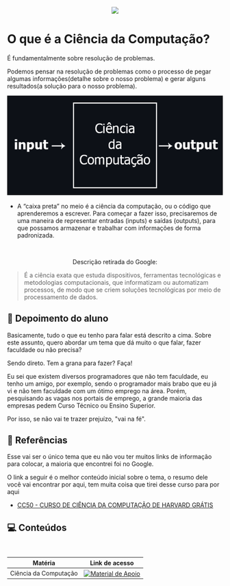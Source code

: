 <p align="center">
<img src="https://uploaddeimagens.com.br/images/004/630/456/original/Sem_t%C3%ADtulo.jpg?1696643953" />
</p>

# O que é a Ciência da Computação?

É fundamentalmente sobre resolução de problemas.

Podemos pensar na resolução de problemas como o processo de pegar algumas informações(detalhe sobre o nosso problema) e gerar alguns resultados(a solução para o nosso problema).

<p align="center">
<img src="https://github.com/RonierBastos/Estudo-das-Tecnologias/blob/main/Ciencia-da-Computacao/files/input-output.png?raw=true" />
</p>

- A “caixa preta” no meio é a ciência da computação, ou o código que aprenderemos a escrever. Para começar a fazer isso, precisaremos de uma maneira de representar entradas (inputs) e saídas (outputs), para que possamos armazenar e trabalhar com informações de forma padronizada.

<br />

<p align="center">Descrição retirada do Google:</p>

>É a ciência exata que estuda dispositivos, ferramentas tecnológicas e metodologias computacionais, que informatizam ou automatizam processos, de modo que se criem soluções tecnológicas por meio de processamento de dados.

## 💭 Depoimento do aluno

Basicamente, tudo o que eu tenho para falar está descrito a cima. Sobre este assunto, quero abordar um tema que dá muito o que falar, fazer faculdade ou não precisa?

Sendo direto. Tem a grana para fazer? Faça!

Eu sei que existem diversos programadores que não tem faculdade, eu tenho um amigo, por exemplo, sendo o programador mais brabo que eu já vi e não tem faculdade com um ótimo emprego na área. Porém, pesquisando as vagas nos portais de emprego, a grande maioria das empresas pedem Curso Técnico ou Ensino Superior.

Por isso, se não vai te trazer prejuízo, "vai na fé".







## 🔗 Referências
Esse vai ser o único tema que eu não vou ter muitos links de informação para colocar, a maioria que encontrei foi no Google.

O link a seguir é o melhor conteúdo inicial sobre o tema, o resumo dele você vai encontrar por aqui, tem muita coisa que tirei desse curso para por aqui

 -  [CC50 - CURSO DE CIÊNCIA DA COMPUTAÇÃO DE HARVARD GRÁTIS](https://materiais.napratica.org.br/cc50)
## 💻 Conteúdos
<table>
 <thead>
    <tr align="center">
      <th>Matéria</th>
      <th>Link de acesso</th>
    </tr>
  </thead>
  <tbody align="left">
    <tr>
      <td>Ciência da Computação</td>
      <td align="center">
        <a href="https://github.com/RonierBastos/Estudo-das-Tecnologias/tree/main/Ciencia-da-Computacao">
           <img align="center" alt="Material de Apoio" src="https://img.shields.io/badge/Voltar%20-30A3DC?style=for-the-badge">
        </a>
      </td>
    </tr>
  </tbody>
</table>

